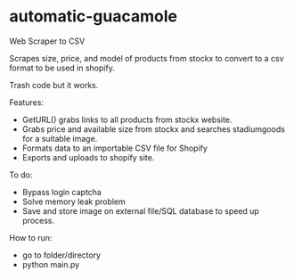 # automatic-guacamole
Web Scraper to CSV

Scrapes size, price, and model of products from stockx to convert to a csv format to be used in shopify.

Trash code but it works.

Features:
- GetURL() grabs links to all products from stockx website.
- Grabs price and available size from stockx and searches stadiumgoods for a suitable image.
- Formats data to an importable CSV file for Shopify
- Exports and uploads to shopify site.

To do:
- Bypass login captcha
- Solve memory leak problem
- Save and store image on external file/SQL database to speed up process.

How to run:
- go to folder/directory
- python main.py
